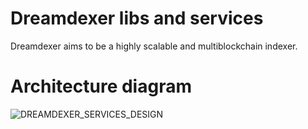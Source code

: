 # Dreamdexer libs and services

Dreamdexer aims to be a highly scalable and multiblockchain indexer.

# Architecture diagram

![DREAMDEXER_SERVICES_DESIGN](https://user-images.githubusercontent.com/57819962/194432335-6de112a8-f6e5-4bad-a2a0-45a07e2af1a1.jpg)
